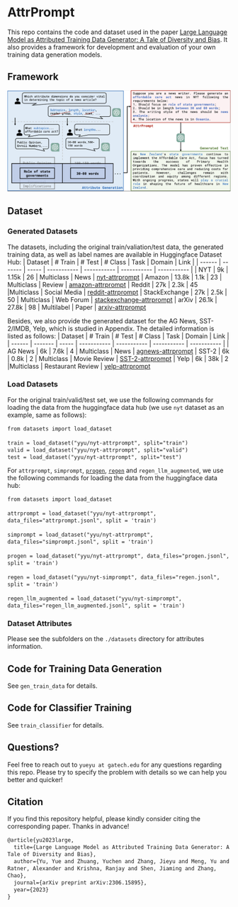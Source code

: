 # AttrPrompt
This repo contains the code and dataset used in the paper [Large Language Model as Attributed Training Data Generator: A Tale of Diversity and Bias](). 
It also provides a framework for development and evaluation of your own training data generation models.

## Framework
![Attrprompt](figure/workflow-v3-cut.png)

## Dataset
### Generated Datasets
The datasets, including the original train/valiation/test data, the generated training data, as well as label names are available in Huggingface Dataset Hub:
| Dataset | # Train | # Test | # Class | Task  | Domain | Link | 
| ------  | ------- | ----- | ----------- | ----------- | ----------- | ----------- |
|  NYT | 9k | 1.15k | 26 | Multiclass | News | [nyt-attrprompt](https://huggingface.co/datasets/yyu/nyt-attrprompt)
| Amazon | 13.8k | 1.1k | 23 | Multiclass | Review |  [amazon-attrprompt](https://huggingface.co/datasets/yyu/amazon-attrprompt)
| Reddit | 27k | 2.3k | 45 |Multiclass | Social Media | [reddit-attrprompt](https://huggingface.co/datasets/yyu/reddit-attrprompt)
| StackExchange | 27k | 2.5k | 50 | Multiclass | Web Forum | [stackexchange-attrprompt](https://huggingface.co/datasets/yyu/stackexchange-attrprompt)
| arXiv | 26.1k | 27.8k | 98 | Multilabel | Paper | [arxiv-attrprompt](https://huggingface.co/datasets/yyu/arxiv-attrprompt)

Besides, we also provide the generated dataset for the AG News, SST-2/IMDB, Yelp, which is studied in Appendix. The detailed information is listed as follows:
| Dataset | # Train | # Test | # Class | Task  | Domain | Link | 
| ------  | ------- | ----- | ----------- | ----------- | ----------- | ----------- |
|  AG News | 6k | 7.6k | 4 | Multiclass | News | [agnews-attrprompt](https://huggingface.co/datasets/yyu/agnews-attrprompt)
| SST-2 | 6k | 0.8k | 2 | Multiclass | Movie Review |  [SST-2-attrprompt](https://huggingface.co/datasets/yyu/SST-2-attrprompt)
| Yelp | 6k | 38k | 2 |Multiclass | Restaurant Review | [yelp-attrprompt](https://huggingface.co/datasets/yyu/yelp-attrprompt)

### Load Datasets
For the original train/valid/test set, we use the following commands for loading the data from the huggingface data hub (we use `nyt` dataset as an example, same as follows): 
```
from datasets import load_dataset

train = load_dataset("yyu/nyt-attrprompt", split="train")
valid = load_dataset("yyu/nyt-attrprompt", split="valid")
test = load_dataset("yyu/nyt-attrprompt", split="test")
```
For `attrprompt`, `simprompt`, [`progen`](https://github.com/HKUNLP/ProGen/), [`regen`](https://github.com/yueyu1030/ReGen) and `regen_llm_augmented`, we use the following commands for loading the data from the huggingface data hub: 
```
from datasets import load_dataset

attrprompt = load_dataset("yyu/nyt-attrprompt", data_files="attrprompt.jsonl", split = 'train')

simprompt = load_dataset("yyu/nyt-attrprompt", data_files="simprompt.jsonl", split = 'train')

progen = load_dataset("yyu/nyt-attrprompt", data_files="progen.jsonl", split = 'train')

regen = load_dataset("yyu/nyt-simprompt", data_files="regen.jsonl", split = 'train')

regen_llm_augmented = load_dataset("yyu/nyt-simprompt", data_files="regen_llm_augmented.jsonl", split = 'train')
```

###  Dataset Attributes
Please see the subfolders on the `./datasets` directory for attributes information.

## Code for Training Data Generation
See `gen_train_data` for details.

## Code for Classifier Training
See `train_classifier` for details.

## Questions?
Feel free to reach out to `yueyu at gatech.edu` for any questions regarding this repo. Please try to specify the problem with details so we can help you better and quicker!

## Citation
If you find this repository helpful, please kindly consider citing the corresponding paper. Thanks in advance!

```
@article{yu2023large,
  title={Large Language Model as Attributed Training Data Generator: A Tale of Diversity and Bias},
  author={Yu, Yue and Zhuang, Yuchen and Zhang, Jieyu and Meng, Yu and Ratner, Alexander and Krishna, Ranjay and Shen, Jiaming and Zhang, Chao},
  journal={arXiv preprint arXiv:2306.15895},
  year={2023}
}
```

